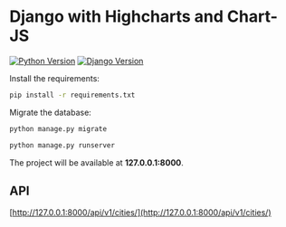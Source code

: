 # Django with Highcharts and Chart-JS

[![Python Version](https://img.shields.io/badge/python-3.8-brightgreen.svg)](https://python.org)
[![Django Version](https://img.shields.io/badge/django-3.2-brightgreen.svg)](https://djangoproject.com)

Install the requirements:

```bash
pip install -r requirements.txt
```

Migrate the database:

```bash
python manage.py migrate
```

```bash
python manage.py runserver
```

The project will be available at **127.0.0.1:8000**.

## API 
[http://127.0.0.1:8000/api/v1/cities/](http://127.0.0.1:8000/api/v1/cities/)
